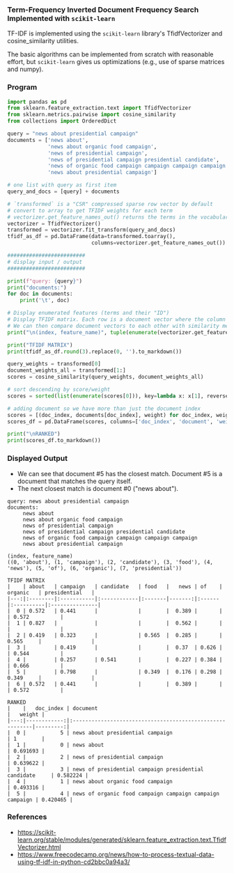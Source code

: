 ### Term-Frequency Inverted Document Frequency Search Implemented with `scikit-learn`

TF-IDF is implemented using the `scikit-learn` library's TfidfVectorizer and cosine_similarity utilities. 

The basic algorithms can be implemented from scratch with reasonable effort, but `scikit-learn` gives us optimizations (e.g., use of sparse matrices and numpy).


### Program
```python
import pandas as pd
from sklearn.feature_extraction.text import TfidfVectorizer
from sklearn.metrics.pairwise import cosine_similarity
from collections import OrderedDict

query = "news about presidential campaign"
documents = ['news about',
             'news about organic food campaign',
             'news of presidential campaign',
             'news of presidential campaign presidential candidate',
             'news of organic food campaign campaign campaign campaign',
             'news about presidential campaign']

# one list with query as first item
query_and_docs = [query] + documents

# `transformed` is a "CSR" compressed sparse row vector by default
# convert to array to get TFIDF weights for each term
# vectorizer.get_feature_names_out() returns the terms in the vocabulary which align with transformed.indices (integers)
vectorizer = TfidfVectorizer()
transformed = vectorizer.fit_transform(query_and_docs)
tfidf_as_df = pd.DataFrame(data=transformed.toarray(), 
                           columns=vectorizer.get_feature_names_out())

#########################
# display input / output
#########################

print(f"query: {query}")
print("documents:")
for doc in documents: 
    print('\t', doc)

# Display enumerated features (terms and their "ID")
# Display TFIDF matrix. Each row is a document vector where the column corresponds to a term. Each value is a weight.
# We can then compare document vectors to each other with similarity metric (e.g., cosine) and rank via sort
print("\n(index, feature_name)", tuple(enumerate(vectorizer.get_feature_names_out())), '', sep="\n")

print("TFIDF MATRIX")
print(tfidf_as_df.round(3).replace(0, '').to_markdown())

query_weights = transformed[0]
document_weights_all = transformed[1:]
scores = cosine_similarity(query_weights, document_weights_all)

# sort descending by score/weight
scores = sorted(list(enumerate(scores[0])), key=lambda x: x[1], reverse=True)

# adding document so we have more than just the document index
scores = [(doc_index, documents[doc_index], weight) for doc_index, weight in scores]
scores_df = pd.DataFrame(scores, columns=['doc_index', 'document', 'weight'])

print("\nRANKED")
print(scores_df.to_markdown())
```

### Displayed Output
* We can see that document #5 has the closest match. Document #5 is a document that matches the query itself.
* The next closest match is document #0 ("news about").

```
query: news about presidential campaign
documents:
	 news about
	 news about organic food campaign
	 news of presidential campaign
	 news of presidential campaign presidential candidate
	 news of organic food campaign campaign campaign campaign
	 news about presidential campaign

(index, feature_name)
((0, 'about'), (1, 'campaign'), (2, 'candidate'), (3, 'food'), (4, 'news'), (5, 'of'), (6, 'organic'), (7, 'presidential'))

TFIDF MATRIX
|    | about   | campaign   | candidate   | food   |   news | of    | organic   | presidential   |
|---:|:--------|:-----------|:------------|:-------|-------:|:------|:----------|:---------------|
|  0 | 0.572   | 0.441      |             |        |  0.389 |       |           | 0.572          |
|  1 | 0.827   |            |             |        |  0.562 |       |           |                |
|  2 | 0.419   | 0.323      |             | 0.565  |  0.285 |       | 0.565     |                |
|  3 |         | 0.419      |             |        |  0.37  | 0.626 |           | 0.544          |
|  4 |         | 0.257      | 0.541       |        |  0.227 | 0.384 |           | 0.666          |
|  5 |         | 0.798      |             | 0.349  |  0.176 | 0.298 | 0.349     |                |
|  6 | 0.572   | 0.441      |             |        |  0.389 |       |           | 0.572          |

RANKED
|    |   doc_index | document                                                 |   weight |
|---:|------------:|:---------------------------------------------------------|---------:|
|  0 |           5 | news about presidential campaign                         | 1        |
|  1 |           0 | news about                                               | 0.691693 |
|  2 |           2 | news of presidential campaign                            | 0.639622 |
|  3 |           3 | news of presidential campaign presidential candidate     | 0.582224 |
|  4 |           1 | news about organic food campaign                         | 0.493316 |
|  5 |           4 | news of organic food campaign campaign campaign campaign | 0.420465 |
```

### References
* https://scikit-learn.org/stable/modules/generated/sklearn.feature_extraction.text.TfidfVectorizer.html
* https://www.freecodecamp.org/news/how-to-process-textual-data-using-tf-idf-in-python-cd2bbc0a94a3/

